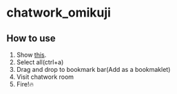 # chatwork_omikuji

## How to use
1. Show [this](https://raw.githubusercontent.com/kaibadash/chatwork_omikuji/master/chatwork_omikuji.js).
2. Select all(ctrl+a)
3. Drag and drop to bookmark bar(Add as a bookmaklet)
4. Visit chatwork room
5. Fire!:fire:
